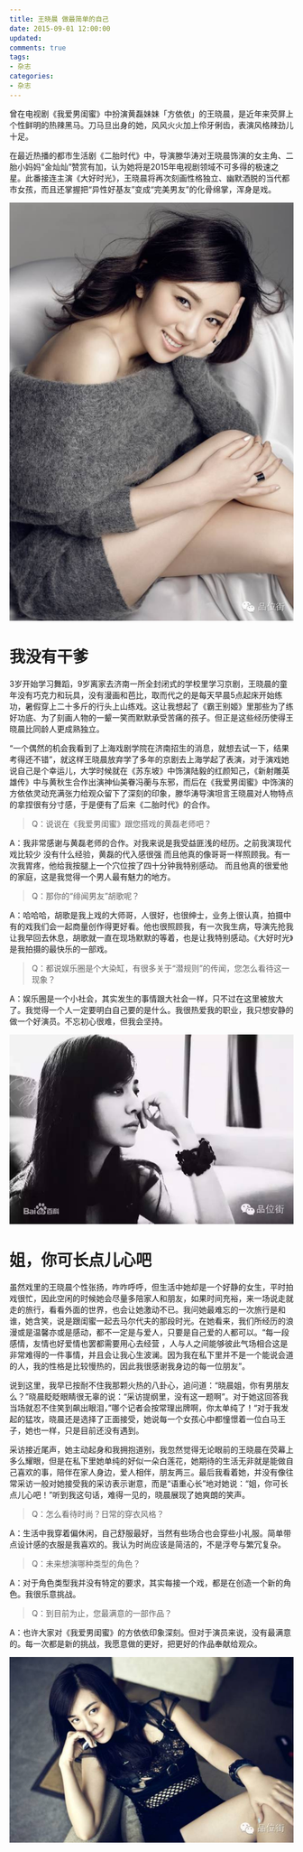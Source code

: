 ```yaml
---
title: 王晓晨 做最简单的自己
date: 2015-09-01 12:00:00
updated:
comments: true
tags:
- 杂志
categories:
- 杂志
---
```


曾在电视剧《我爱男闺蜜》中扮演黄磊妹妹「方依依」的王晓晨，是近年来荧屏上个性鲜明的热辣黑马。刀马旦出身的她，风风火火加上伶牙俐齿，表演风格辣劲儿十足。

<!--more-->

在最近热播的都市生活剧《二胎时代》中，导演滕华涛对王晓晨饰演的女主角、二胎小妈妈“金灿灿”赞赏有加，认为她将是2015年电视剧领域不可多得的极速之星。此番接连主演《大好时光》，王晓晨将再次刻画性格独立、幽默洒脱的当代都市女孩，而且还掌握把“异性好基友”变成“完美男友”的化骨绵掌，浑身是戏。

![](/img/magazine/010/013-001.jpeg)

# 我没有干爹

3岁开始学习舞蹈，9岁离家去济南一所全封闭式的学校里学习京剧，王晓晨的童年没有巧克力和玩具，没有漫画和芭比，取而代之的是每天早晨5点起床开始练功，暑假穿上二十多斤的行头上山练戏。这让我想起了《霸王别姬》里那些为了练好功底、为了刻画人物的一颦一笑而默默承受苦痛的孩子。但正是这些经历使得王晓晨比同龄人更成熟独立。

“一个偶然的机会我看到了上海戏剧学院在济南招生的消息，就想去试一下，结果考得还不错”，就这样王晓晨放弃学了多年的京剧去上海学起了表演，对于演戏她说自己是个幸运儿，大学时候就在《苏东坡》中饰演陆毅的红颜知己，《新射雕英雄传》中与黄秋生合作出演神仙美眷冯蘅与东邪，而后在《我爱男闺蜜》中饰演的方依依灵动充满张力给观众留下了深刻的印象，滕华涛导演坦言王晓晨对人物特点的拿捏很有分寸感，于是便有了后来《二胎时代》的合作。



>Q：说说在《我爱男闺蜜》跟您搭戏的黄磊老师吧？

A：我非常感谢与黄磊老师的合作。对我来说是我受益匪浅的经历。之前我演现代戏比较少 没有什么经验，黄磊的代入感很强 而且他真的像哥哥一样照顾我。有一次我胃疼，他给我按腿上一个穴位按了四十分钟我特别感动。 而且他真的很爱他的家庭，这是我觉得一个男人最有魅力的地方。

>Q：那你的“绯闻男友”胡歌呢？

A：哈哈哈，胡歌是我上戏的大师哥，人很好，也很绅士，业务上很认真，拍摄中有的戏我们会一起商量创作得更好看。他也很照顾我，有一次我生病，导演先抢我让我早回去休息，胡歌就一直在现场默默的等着，也是让我特别感动。《大好时光》是我拍摄的最快乐的一部戏。

>Q：都说娱乐圈是个大染缸，有很多关于“潜规则”的传闻，您怎么看待这一现象？

A：娱乐圈是一个小社会，其实发生的事情跟大社会一样，只不过在这里被放大了。我觉得一个人一定要明白自己要的是什么。我很热爱我的职业，我只想安静的做一个好演员。不忘初心很难，但我会坚持。

![](/img/magazine/010/013-002.jpeg)

# 姐，你可长点儿心吧

虽然戏里的王晓晨个性张扬，咋咋呼呼，但生活中她却是一个好静的女生，平时拍戏很忙，因此空闲的时候她会尽量多陪家人和朋友，如果时间充裕，来一场说走就走的旅行，看看外面的世界，也会让她激动不已。我问她最难忘的一次旅行是和谁，她含笑，说是跟闺蜜一起去马尔代夫的那段时光。在她看来，我们所经历的浪漫或是温馨亦或是感动，都不一定是与爱人，只要是自己爱的人都可以。“每一段感情，友情也好爱情也罢都需要用心去经营 ，人与人之间能够彼此气场相合这是非常难得的一件事情，并且会让我心生波澜。因为我在私下里并不是一个能说会道的人，我的性格是比较慢热的，因此我很感谢我身边的每一位朋友”。

说到这里，我早已按耐不住我那颗火热的八卦心，追问道：“晓晨姐，你有男朋友么？”晓晨眨眨眼睛很无辜的说：“采访提纲里，没有这一题啊”。对于她这回答我当场就忍不住笑到飙出眼泪，”哪个记者会按常理出牌啊，你太单纯了！“对于我发起的猛攻，晓晨还是选择了正面接受，她说每一个女孩心中都憧憬着一位白马王子，她也一样，只是目前还没有遇到。

采访接近尾声，她主动起身和我拥抱道别，我忽然觉得无论眼前的王晓晨在荧幕上多么耀眼，但是在私下里她单纯的好似一朵白莲花，她期待的生活无非就是能做自己喜欢的事，陪伴在家人身边，爱人相伴，朋友两三。最后我看着她，并没有像往常采访一般对她接受我的采访表示谢意，而是“语重心长”地对她说：“姐，你可长点儿心吧！”听到我这句话，难得一见的，晓晨展现了她爽朗的笑声。


>Q：怎么看待时尚？日常的穿衣风格？

A：生活中我穿着偏休闲，自己舒服最好，当然有些场合也会穿些小礼服。简单带点设计感的衣服是我喜欢的。我认为时尚应该是简洁的，不是浮夸与繁冗复杂。

>Q：未来想演哪种类型的角色？

A：对于角色类型我并没有特定的要求，其实每接一个戏，都是在创造一个新的角色。我很乐意挑战。

>Q：到目前为止，您最满意的一部作品？

A：也许大家对《我爱男闺蜜》的方依依印象深刻。但对于演员来说，没有最满意的。每一次都是新的挑战，我愿意做的更好，把更好的作品奉献给观众。

![](/img/magazine/010/013-003.jpeg)

